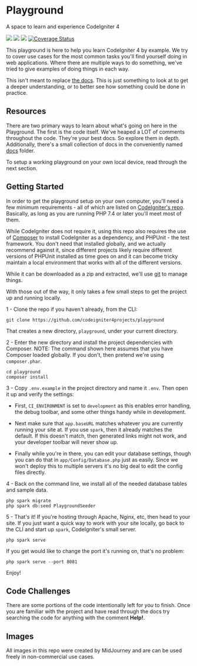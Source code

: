 # Playground

A space to learn and experience CodeIgniter 4

[![](https://github.com/codeigniter4projects/playground/workflows/PHPUnit/badge.svg)](https://github.com/codeigniter4projects/playground/actions/workflows/test.yml)
[![](https://github.com/codeigniter4projects/playground/workflows/PHPStan/badge.svg)](https://github.com/codeigniter4projects/playground/actions/workflows/analyze.yml)
[![](https://github.com/codeigniter4projects/playground/workflows/Deptrac/badge.svg)](https://github.com/codeigniter4projects/playground/actions/workflows/inspect.yml)
[![Coverage Status](https://coveralls.io/repos/github/codeigniter4projects/playground/badge.svg?branch=develop)](https://coveralls.io/github/codeigniter4projects/playground?branch=develop)

This playground is here to help you learn CodeIgniter 4 by example. We try to cover use cases for the most
common tasks you'll find yourself doing in web applications. Where there are multiple ways to do something,
we've tried to give examples of doing things in each way.

This isn't meant to replace [the docs](https://codeigniter4.github.io/CodeIgniter4/index.html). This is just
something to look at to get a deeper understanding, or to better see how something could be done in practice.

## Resources

There are two primary ways to learn about what's going on here in the Playground. The first is the code itself.
We've heaped a LOT of comments throughout the code. They're your best docs. So explore them in depth.
Additionally, there's a small collection of docs in the conveniently named [docs](docs) folder.

To setup a working playground on your own local device, read through the next section.

## Getting Started

In order to get the playground setup on your own computer, you'll need a few minimum requirements - all of which
are listed on [CodeIgniter's repo](https://github.com/codeigniter4/CodeIgniter4#server-requirements). Basically,
as long as you are running PHP 7.4 or later you'll meet most of them.

While CodeIgniter does not require it, using this repo also requires the use of
[Composer](https://getcomposer.org/) to install CodeIgniter as a dependency, and PHPUnit - the test framework.
You don't need that installed globally, and we actually recommend against it, since different projects likely
require different versions of PHPUnit installed as time goes on and it can become tricky maintain a local
environment that works with all of the different versions.

While it can be downloaded as a zip and extracted, we'll use [git](https://git-scm.com/) to manage things.

With those out of the way, it only takes a few small steps to get the project up and running locally.

1 - Clone the repo if you haven't already, from the CLI:

    git clone https://github.com/codeigniter4projects/playground

That creates a new directory, `playground`, under your current directory.

2 - Enter the new directory and install the project dependencies with Composer. NOTE: The command shown
here assumes that you have Composer loaded globally. If you don't, then pretend we're using `composer.phar`.

```
cd playground
composer install
```

3 - Copy `.env.example` in the project directory and name it `.env`. Then open it up and verify the settings:

- First, `CI_ENVIRONMENT` is set to `development` as this enables error handling, the debug toolbar, and some other
  things handy while in development.

- Next make sure that `app.baseURL` matches whatever you are currently running your site at. If you use `spark`,
  then it already matches the default. If this doesn't match, then generated links might not work, and your
  developer toolbar will never show up.

- Finally while you're in there, you can edit your database settings, though you can do that in `app/Config/Database.php`
  just as easily. Since we won't deploy this to multiple servers it's no big deal to edit the config files directly.

4 - Back on the command line, we install all of the needed database tables and sample data.

```
php spark migrate
php spark db:seed PlaygroundSeeder
```

5 - That's it! If you're hosting through Apache, Nginx, etc, then head to your site. If you just want a quick
way to work with your site locally, go back to the CLI and start up `spark`, CodeIgniter's small server.

    php spark serve

If you get would like to change the port it's running on, that's no problem:

    php spark serve --port 8081

Enjoy!

## Code Challenges

There are some portions of the code intentionally left for _you_ to finish. Once you are familiar with
the project and have read through the docs try searching the code for anything with the comment **Help!**.

## Images

All images in this repo were created by MidJourney and are can be used freely in non-commercial use cases.
